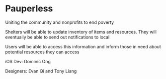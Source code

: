 Pauperless
==========

Uniting the community and nonprofits to end poverty


Shelters will be able to update inventory of items and resources. They will eventually be able to send out notifications to local 

Users will be able to access this information and inform those in need about potential resources they can access

iOS Dev: Dominic Ong

Designers: Evan Qi and Tony Liang
